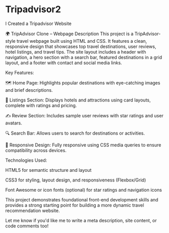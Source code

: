 # Tripadvisor2
I Created a Tripadvisor Website 


🌍 TripAdvisor Clone – Webpage Description
This project is a TripAdvisor-style travel webpage built using HTML and CSS. It features a clean, responsive design that showcases top travel destinations, user reviews, hotel listings, and travel tips. The site layout includes a header with navigation, a hero section with a search bar, featured destinations in a grid layout, and a footer with contact and social media links.

Key Features:

🗺️ Home Page: Highlights popular destinations with eye-catching images and brief descriptions.

🏨 Listings Section: Displays hotels and attractions using card layouts, complete with ratings and pricing.

✍️ Review Section: Includes sample user reviews with star ratings and user avatars.

🔍 Search Bar: Allows users to search for destinations or activities.

📱 Responsive Design: Fully responsive using CSS media queries to ensure compatibility across devices.

Technologies Used:

HTML5 for semantic structure and layout

CSS3 for styling, layout design, and responsiveness (Flexbox/Grid)

Font Awesome or icon fonts (optional) for star ratings and navigation icons

This project demonstrates foundational front-end development skills and provides a strong starting point for building a more dynamic travel recommendation website.

Let me know if you'd like me to write a meta description, site content, or code comments too!









